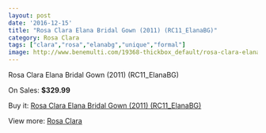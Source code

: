 ```yaml
---
layout: post
date: '2016-12-15'
title: "Rosa Clara Elana Bridal Gown (2011) (RC11_ElanaBG)"
category: Rosa Clara
tags: ["clara","rosa","elanabg","unique","formal"]
image: http://www.benemulti.com/19368-thickbox_default/rosa-clara-elana-bridal-gown-2011-rc11elanabg.jpg
---
```

Rosa Clara Elana Bridal Gown (2011) (RC11_ElanaBG)

On Sales: **$329.99**
<a href="https://www.benemulti.com/en/rosa-clara/7322-rosa-clara-elana-bridal-gown-2011-rc11elanabg.html"><amp-img layout="responsive" width="600" height="600" src="//www.benemulti.com/19368-thickbox_default/rosa-clara-elana-bridal-gown-2011-rc11elanabg.jpg" alt="Rosa Clara Elana Bridal Gown (2011) (RC11_ElanaBG) 0" /></a>
<a href="https://www.benemulti.com/en/rosa-clara/7322-rosa-clara-elana-bridal-gown-2011-rc11elanabg.html"><amp-img layout="responsive" width="600" height="600" src="//www.benemulti.com/19370-thickbox_default/rosa-clara-elana-bridal-gown-2011-rc11elanabg.jpg" alt="Rosa Clara Elana Bridal Gown (2011) (RC11_ElanaBG) 1" /></a>
<a href="https://www.benemulti.com/en/rosa-clara/7322-rosa-clara-elana-bridal-gown-2011-rc11elanabg.html"><amp-img layout="responsive" width="600" height="600" src="//www.benemulti.com/19369-thickbox_default/rosa-clara-elana-bridal-gown-2011-rc11elanabg.jpg" alt="Rosa Clara Elana Bridal Gown (2011) (RC11_ElanaBG) 2" /></a>

Buy it: [Rosa Clara Elana Bridal Gown (2011) (RC11_ElanaBG)](https://www.benemulti.com/en/rosa-clara/7322-rosa-clara-elana-bridal-gown-2011-rc11elanabg.html "Rosa Clara Elana Bridal Gown (2011) (RC11_ElanaBG)")

View more: [Rosa Clara](https://www.benemulti.com/en/60-rosa-clara "Rosa Clara")